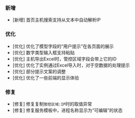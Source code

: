 ### 新增

-  [新增] 首页主机搜索支持从文本中自动解析IP

### 优化

- [优化] 优化了模型字段的“用户提示”在各页面的展示
- [优化] 数字类型输入框支持粘贴
- [优化] 主机导出Excel时，管控区域字段会带上它的ID
- [优化] 优化了实例通过Excel导入时，对于空数据的处理提示
- [优化] 部分提示文案的调整
- [优化] 优化了一些前端的显示体验

### 修复

- [修复] 修复复制`管控区域:IP`时的取值异常
- [修复] 修复服务模板中，进程名称显示为“可编辑”的状态

